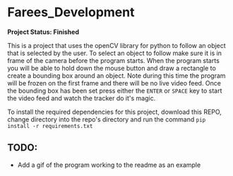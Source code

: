 # Farees_Development

**Project Status: Finished**

This is a project that uses the openCV library for python to follow an object that is selected by the user. To select an object to follow make sure it is in frame of the camera before the program starts. When the program starts you will be able to hold down the mouse button and draw a rectangle to create a bounding box around an object. Note during this time the program will be frozen on the first frame and there will be no live video feed. Once the bounding box has been set press either the ```ENTER``` or ```SPACE``` key to start the video feed and watch the tracker do it's magic.

To install the required dependencies for this project, download this REPO, change directory into the repo's directory and run the command ```pip install -r requirements.txt```

## TODO:
- Add a gif of the program working to the readme as an example
